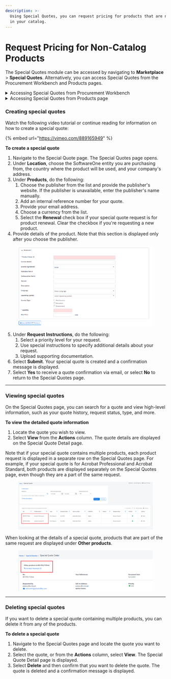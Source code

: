 ```yaml
---
description: >-
  Using Special Quotes, you can request pricing for products that are not listed
  in your catalog.
---
```


# Request Pricing for Non-Catalog Products

The Special Quotes module can be accessed by navigating to **Marketplace** > **Special Quotes**. Alternatively, you can access Special Quotes from the Procurement Workbench and Products pages.

<details>

<summary>Accessing Special Quotes from Procurement Workbench</summary>

From the Procurement Workbench page:

1. Navigate to **Marketplace** and select **Procurement Workbench**.&#x20;
2. Select the **Open Product Requests** tab from the Procurement Workbench page and then select **Request Special Quote**.

</details>

<details>

<summary>Accessing Special Quotes from Products page</summary>

From the Products page:

1. Navigate to **Marketplace** and select **Products**.
2. Under **Can we help you?**, select **Request Special Quote from our Team**.

</details>

### Creating special quotes <a href="#createquote" id="createquote"></a>

Watch the following video tutorial or continue reading for information on how to create a special quote:

{% embed url="https://vimeo.com/889165949" %}

**To create a special quote**

1. Navigate to the Special Quote page. The Special Quotes page opens.&#x20;
2. Under **Location**, choose the SoftwareOne entity you are purchasing from, the country where the product will be used, and your company's address.
3. Under **Products**, do the following:
   1. Choose the publisher from the list and provide the publisher's website. If the publisher is unavailable, enter the publisher's name manually.
   2. Add an internal reference number for your quote.&#x20;
   3. Provide your email address.
   4. Choose a currency from the list.
   5. Select the **Renewal** check box if your special quote request is for product renewal. Clear the checkbox if you're requesting a new product.
4. Provide details of the product. Note that this section is displayed only after you choose the publisher.

<figure><img src="../../.gitbook/assets/image (12) (1) (1) (1) (1) (1) (1) (1) (1) (1).png" alt=""><figcaption></figcaption></figure>

5. Under **Request Instructions**, do the following:
   1. Select a priority level for your request.&#x20;
   2. Use special instructions to specify additional details about your request.
   3. Upload supporting documentation.
6. Select **Submit**. Your special quote is created and a confirmation message is displayed.
7. Select **Yes** to receive a quote confirmation via email, or select **No** to return to the Special Quotes page.

***

### Viewing special quotes

On the Special Quotes page, you can search for a quote and view high-level information, such as your quote history, request status, type, and more.&#x20;

**To view the detailed quote information**

1. Locate the quote you wish to view.
2. Select **View** from the **Actions** column. The quote details are displayed on the Special Quote Detail page.

Note that if your special quote contains multiple products, each product request is displayed in a separate row on the Special Quotes page. For example, if your special quote is for Acrobat Professional and Acrobat Standard, both products are displayed separately on the Special Quotes page, even though they are a part of the same request.&#x20;

<figure><img src="../../.gitbook/assets/Special_Quotes.png" alt=""><figcaption></figcaption></figure>

When looking at the details of a special quote, products that are part of the same request are displayed under **Other products**.

<figure><img src="../../.gitbook/assets/Other_Products.png" alt=""><figcaption></figcaption></figure>

***

### Deleting special quotes

If you want to delete a special quote containing multiple products, you can delete it from any of the products.

**To delete a special quote**

1. Navigate to the Special Quotes page and locate the quote you want to delete.
2. Select the quote, or from the **Actions** column, select **View**. The Special Quote Detail page is displayed.
3. Select **Delete** and then confirm that you want to delete the quote. The quote is deleted and a confirmation message is displayed.&#x20;
